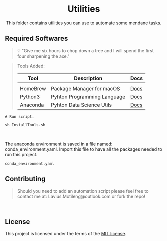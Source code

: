 <h1 align="center">Utilities</h1>
<p align="center">
    This folder contains utilities you can use to automate some mendane tasks.
</p>

## Required Softwares
<blockquote>
<p>

💡 "Give me six hours to chop down a tree and I will spend the first four sharpening the axe."

</p>
</blockquote>


<blockquote>
Tools Added:

| Tool         | Description                                 | Docs                                     |
| ------------ | ------------------------------------------- | -------------------------------          |
|                                 |
| HomeBrew     | Package Manager for macOS                   | [Docs](https://brew.sh/)                 |
| Python3      | Pyhton Programming Language                 | [Docs](https://www.python.org/downloads) |
| Anaconda     | Pyhton Data Science Utils                   | [Docs](https://www.anaconda.com)         |

</blockquote>


```
# Run script.

sh InstallTools.sh
```

<br>

<p>
The anaconda environment is saved in a file named: conda_environment.yaml. Import this file to have all the packages needed to run this project.
</p>

```
conda_environment.yaml
```

## Contributing
<blockquote>
<p>
Should you need to add an automation script please feel free to contact me at:
Lavius.Motileng@outlook.com or fork the repo!
<br>
</p>
</blockquote>

<br>

## License

This project is licensed under the terms of the
[MIT license](/LICENSE).
